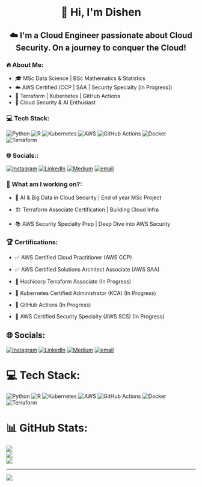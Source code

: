 <h1 align="center"> 👋 Hi, I'm Dishen </h1>
<h2 align="center"> ☁️ I'm a Cloud Engineer passionate about Cloud Security. On a journey to conquer the Cloud! </h2>

### 🔥 About Me:
- 🎓 MSc Data Science | BSc Mathematics & Statistics
- ☁️ AWS Certified (CCP | SAA | Security Specialty [In Progress])
- 🔧 Terraform | Kubernetes | GitHub Actions
- 🔐 Cloud Security & AI Enthusiast

### 💻 Tech Stack:
![Python](https://img.shields.io/badge/python-3670A0?style=for-the-badge&logo=python&logoColor=ffdd54) ![R](https://img.shields.io/badge/r-%23276DC3.svg?style=for-the-badge&logo=r&logoColor=white) ![Kubernetes](https://img.shields.io/badge/kubernetes-%23326ce5.svg?style=for-the-badge&logo=kubernetes&logoColor=white) ![AWS](https://img.shields.io/badge/AWS-%23FF9900.svg?style=for-the-badge&logo=amazon-aws&logoColor=white) ![GitHub Actions](https://img.shields.io/badge/github%20actions-%232671E5.svg?style=for-the-badge&logo=githubactions&logoColor=white) ![Docker](https://img.shields.io/badge/docker-%230db7ed.svg?style=for-the-badge&logo=docker&logoColor=white) ![Terraform](https://img.shields.io/badge/terraform-%235835CC.svg?style=for-the-badge&logo=terraform&logoColor=white)

### 🌐 Socials::
[![Instagram](https://img.shields.io/badge/Instagram-%23E4405F.svg?logo=Instagram&logoColor=white)](https://instagram.com/cloudsecdee_) [![LinkedIn](https://img.shields.io/badge/LinkedIn-%230077B5.svg?logo=linkedin&logoColor=white)](https://linkedin.com/in/19dishen) [![Medium](https://img.shields.io/badge/Medium-12100E?logo=medium&logoColor=white)](https://medium.com/@@19dishen) [![email](https://img.shields.io/badge/Email-D14836?logo=gmail&logoColor=white)](mailto:cloudsecdee@gmail.com) 

### **📌 What am I working on?:**

- 🧠 AI & Big Data in Cloud Security | End of year MSc Project

- 🏗 Terraform Associate Certification | Building Cloud Infra

- 📚 AWS Security Specialty Prep | Deep Dive into AWS Security


### **🏆 Certifications:**

- ✅ AWS Certified Cloud Practitioner (AWS CCP)

- ✅ AWS Certified Solutions Architect Associate (AWS SAA)

- 🔄 Hashicorp Terraform Associate (In Progress)

- 🔄 Kubernetes Certified Administrator (KCA) (In Progress)

- 🔄 GitHub Actions (In Progress)

- 🔄 AWS Certified Security Specialty (AWS SCS) (In Progress)


## 🌐 Socials:
[![Instagram](https://img.shields.io/badge/Instagram-%23E4405F.svg?logo=Instagram&logoColor=white)](https://instagram.com/cloudsecdee) [![LinkedIn](https://img.shields.io/badge/LinkedIn-%230077B5.svg?logo=linkedin&logoColor=white)](https://linkedin.com/in/19dishen) [![Medium](https://img.shields.io/badge/Medium-12100E?logo=medium&logoColor=white)](https://medium.com/@@19dishen) [![email](https://img.shields.io/badge/Email-D14836?logo=gmail&logoColor=white)](mailto:cloudsecdee@gmail.com) 

# 💻 Tech Stack:
![Python](https://img.shields.io/badge/python-3670A0?style=for-the-badge&logo=python&logoColor=ffdd54) ![R](https://img.shields.io/badge/r-%23276DC3.svg?style=for-the-badge&logo=r&logoColor=white) ![Kubernetes](https://img.shields.io/badge/kubernetes-%23326ce5.svg?style=for-the-badge&logo=kubernetes&logoColor=white) ![AWS](https://img.shields.io/badge/AWS-%23FF9900.svg?style=for-the-badge&logo=amazon-aws&logoColor=white) ![GitHub Actions](https://img.shields.io/badge/github%20actions-%232671E5.svg?style=for-the-badge&logo=githubactions&logoColor=white) ![Docker](https://img.shields.io/badge/docker-%230db7ed.svg?style=for-the-badge&logo=docker&logoColor=white) ![Terraform](https://img.shields.io/badge/terraform-%235835CC.svg?style=for-the-badge&logo=terraform&logoColor=white)
# 📊 GitHub Stats:
![](https://github-readme-stats.vercel.app/api?username=19-Dee&theme=blue-green&hide_border=false&include_all_commits=false&count_private=false)<br/>
![](https://github-readme-streak-stats.herokuapp.com/?user=19-Dee&theme=blue-green&hide_border=false)<br/>
![](https://github-readme-stats.vercel.app/api/top-langs/?username=19-Dee&theme=blue-green&hide_border=false&include_all_commits=false&count_private=false&layout=compact)

---
[![](https://visitcount.itsvg.in/api?id=19-Dee&icon=0&color=0)](https://visitcount.itsvg.in)

<!-- Proudly created with GPRM ( https://gprm.itsvg.in ) -->


<!-- Proudly created with GPRM ( https://gprm.itsvg.in ) -->

<!--
**19-Dee/19-Dee** is a ✨ _special_ ✨ repository because its `README.md` (this file) appears on your GitHub profile.

Here are some ideas to get you started:

- 🔭 I’m currently working on ...
- 🌱 I’m currently learning ...
- 👯 I’m looking to collaborate on ...
- 🤔 I’m looking for help with ...
- 💬 Ask me about ...
- 📫 How to reach me: ...
- 😄 Pronouns: ...
- ⚡ Fun fact: ...
-->
